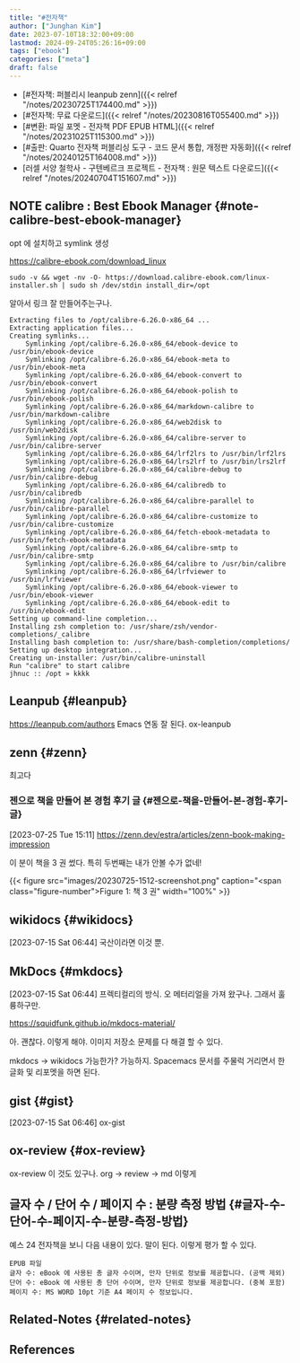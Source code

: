 ```yaml
---
title: "#전자책"
author: ["Junghan Kim"]
date: 2023-07-10T18:32:00+09:00
lastmod: 2024-09-24T05:26:16+09:00
tags: ["ebook"]
categories: ["meta"]
draft: false
---
```


-   [#전자책: 퍼블리시 leanpub zenn]({{< relref "/notes/20230725T174400.md" >}})
-   [#전자책: 무료 다운로드]({{< relref "/notes/20230816T055400.md" >}})
-   [#변환: 파일 포멧 - 전자책 PDF EPUB HTML]({{< relref "/notes/20231025T115300.md" >}})
-   [#출판: Quarto 전자책 퍼블리싱 도구 - 코드 문서 통합, 개정판 자동화]({{< relref "/notes/20240125T164008.md" >}})
-   [러셀 서양 철학사 - 구텐베르크 프로젝트 - 전자책 : 원문 텍스트 다운로드]({{< relref "/notes/20240704T151607.md" >}})


## NOTE calibre : Best Ebook Manager {#note-calibre-best-ebook-manager}



opt 에 설치하고 symlink 생성

<https://calibre-ebook.com/download_linux>

```text
sudo -v && wget -nv -O- https://download.calibre-ebook.com/linux-installer.sh | sudo sh /dev/stdin install_dir=/opt
```

알아서 링크 잘 만들어주는구나.

```text
Extracting files to /opt/calibre-6.26.0-x86_64 ...
Extracting application files...
Creating symlinks...
	Symlinking /opt/calibre-6.26.0-x86_64/ebook-device to /usr/bin/ebook-device
	Symlinking /opt/calibre-6.26.0-x86_64/ebook-meta to /usr/bin/ebook-meta
	Symlinking /opt/calibre-6.26.0-x86_64/ebook-convert to /usr/bin/ebook-convert
	Symlinking /opt/calibre-6.26.0-x86_64/ebook-polish to /usr/bin/ebook-polish
	Symlinking /opt/calibre-6.26.0-x86_64/markdown-calibre to /usr/bin/markdown-calibre
	Symlinking /opt/calibre-6.26.0-x86_64/web2disk to /usr/bin/web2disk
	Symlinking /opt/calibre-6.26.0-x86_64/calibre-server to /usr/bin/calibre-server
	Symlinking /opt/calibre-6.26.0-x86_64/lrf2lrs to /usr/bin/lrf2lrs
	Symlinking /opt/calibre-6.26.0-x86_64/lrs2lrf to /usr/bin/lrs2lrf
	Symlinking /opt/calibre-6.26.0-x86_64/calibre-debug to /usr/bin/calibre-debug
	Symlinking /opt/calibre-6.26.0-x86_64/calibredb to /usr/bin/calibredb
	Symlinking /opt/calibre-6.26.0-x86_64/calibre-parallel to /usr/bin/calibre-parallel
	Symlinking /opt/calibre-6.26.0-x86_64/calibre-customize to /usr/bin/calibre-customize
	Symlinking /opt/calibre-6.26.0-x86_64/fetch-ebook-metadata to /usr/bin/fetch-ebook-metadata
	Symlinking /opt/calibre-6.26.0-x86_64/calibre-smtp to /usr/bin/calibre-smtp
	Symlinking /opt/calibre-6.26.0-x86_64/calibre to /usr/bin/calibre
	Symlinking /opt/calibre-6.26.0-x86_64/lrfviewer to /usr/bin/lrfviewer
	Symlinking /opt/calibre-6.26.0-x86_64/ebook-viewer to /usr/bin/ebook-viewer
	Symlinking /opt/calibre-6.26.0-x86_64/ebook-edit to /usr/bin/ebook-edit
Setting up command-line completion...
Installing zsh completion to: /usr/share/zsh/vendor-completions/_calibre
Installing bash completion to: /usr/share/bash-completion/completions/
Setting up desktop integration...
Creating un-installer: /usr/bin/calibre-uninstall
Run "calibre" to start calibre
jhnuc :: /opt » kkkk
```


## Leanpub {#leanpub}

<https://leanpub.com/authors> Emacs 연동 잘 된다. ox-leanpub


## zenn {#zenn}

최고다


### 젠으로 책을 만들어 본 경험 후기 글 {#젠으로-책을-만들어-본-경험-후기-글}

<span class="timestamp-wrapper"><span class="timestamp">[2023-07-25 Tue 15:11]</span></span> <https://zenn.dev/estra/articles/zenn-book-making-impression>

이 분이 책을 3 권 썼다. 특히 두번째는 내가 안볼 수가 없네!

{{< figure src="images/20230725-1512-screenshot.png" caption="<span class=\"figure-number\">Figure 1: </span>책 3 권" width="100%" >}}


## wikidocs {#wikidocs}

<span class="timestamp-wrapper"><span class="timestamp">[2023-07-15 Sat 06:44]</span></span> 국산이라면 이것 뿐.


## MkDocs {#mkdocs}

<span class="timestamp-wrapper"><span class="timestamp">[2023-07-15 Sat 06:44]</span></span> 프렉티컬리의 방식. 오 메터리얼을 가져 왔구나. 그래서 훌륭하구만.

<https://squidfunk.github.io/mkdocs-material/>

아. 괜찮다. 이렇게 해야. 이미지 저장소 문제를 다 해결 할 수 있다.

mkdocs -&gt; wikidocs 가능한가? 가능하지. Spacemacs 문서를 주물럭 거리면서 한글화 및 리포멧을 하면 된다.


## gist {#gist}

<span class="timestamp-wrapper"><span class="timestamp">[2023-07-15 Sat 06:46]</span></span> ox-gist


## ox-review {#ox-review}

ox-review 이 것도 있구나. org -&gt; review -&gt; md 이렇게


## 글자 수 / 단어 수 / 페이지 수 : 분량 측정 방법 {#글자-수-단어-수-페이지-수-분량-측정-방법}



예스 24 전자책을 보니 다음 내용이 있다. 말이 된다. 이렇게 평가 할 수 있다.

```text
EPUB 파일
글자 수: eBook 에 사용된 총 글자 수이며, 만자 단위로 정보를 제공합니다. (공백 제외)
단어 수: eBook 에 사용된 총 단어 수이며, 만자 단위로 정보를 제공합니다. (중복 포함)
페이지 수: MS WORD 10pt 기준 A4 페이지 수 정보입니다.
```


## Related-Notes {#related-notes}

## References

<style>.csl-entry{text-indent: -1.5em; margin-left: 1.5em;}</style><div class="csl-bib-body">
</div>
